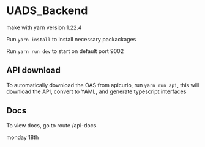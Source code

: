 # UADS_Backend

make with yarn version 1.22.4

Run `yarn install` to install necessary packackages

Run `yarn run dev` to start on default port 9002

## API download

To automatically download the OAS from apicurio, run `yarn run api`, this will download the API, convert to YAML, and generate typescript interfaces

## Docs

To view docs, go to route /api-docs

monday 18th

